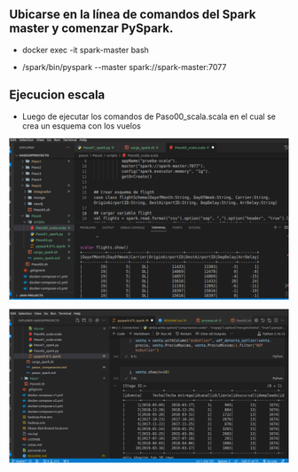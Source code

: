 ## Ubicarse en la línea de comandos del Spark master y comenzar PySpark.

- docker exec -it spark-master bash

- /spark/bin/pyspark --master spark://spark-master:7077

## Ejecucion escala

- Luego de ejecutar los comandos de Paso00_scala.scala en el cual se crea un esquema con los vuelos 

![Alt text](./../../images/scalaflight.png)

![Alt text](image.png)




